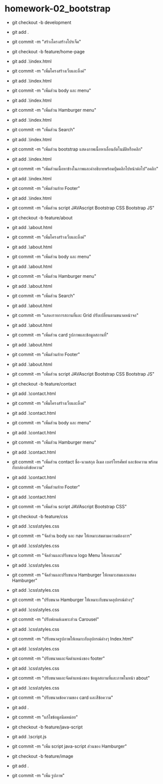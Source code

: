 # homework-02_bootstrap 
- git checkout -b development
- git add .
- git commit -m "สร้างโครงสร้างโปรเจ็ค"
- git checkout -b feature/home-page
- git add .\index.html
- git commit -m "เพิ่มโครงสร้างเว็บและลิ้งค์"
- git add .\index.html
- git commit -m "เพิ่มส่วน body และ menu" 
- git add .\index.html
- git commit -m "เพิ่มส่วน Hamburger menu"     
- git add .\index.html
- git commit -m "เพิ่มส่วน Search"        
- git add .\index.html
- git commit -m "เพิ่มส่วน bootstrap แสดงภาพเนื้อหาเลื่อนอัตโนมัติหรือคลิก"
- git add .\index.html                                   
- git commit -m "เพิ่มส่วนเนื้อหาข้างในภาพและคำอธิบายพร้อมปุ่มคลิกไปหน้าต่อไป"อคลิก"
- git add .\index.html                                   
- git commit -m "เพิ่มส่วนท้าย Footer"                    
- git add .\index.html
- git commit -m "เพิ่มส่วน script JAVAscript Bootstrap CSS Bootstrap JS"
 
- git checkout -b feature/about 
- git add .\about.html                                   
- git commit -m "เพิ่มโครงสร้างเว็บและลิ้งค์"                
- git add .\about.html
- git commit -m "เพิ่มส่วน body และ menu"                
- git add .\about.html
- git commit -m "เพิ่มส่วน Hamburger menu"               
- git add .\about.html
- git commit -m "เพิ่มส่วน Search"                       
- git add .\about.html                                 
- git commit -m "แสดงรายการสถานที่และ Grid ปรับเปลี่ยนตามขนาดหน้าจอ"
- git add .\about.html
- git commit -m "เพิ่มส่วน card รูปภาพและข้อมูลสถานที่"               
- git add .\about.html
- git commit -m "เพิ่มส่วนท้าย Footer"
- git add .\about.html
- git commit -m "เพิ่มส่วน script JAVAscript Bootstrap CSS Bootstrap JS"

- git checkout -b feature/contact
- git add .\contact.html
- git commit -m "เพิ่มโครงสร้างเว็บและลิ้งค์" 
- git add .\contact.html
- git commit -m "เพิ่มส่วน body และ menu"
- git add .\contact.html
- git commit -m "เพิ่มส่วน Hamburger menu"
- git add .\contact.html
- git commit -m "เพิ่มส่วน contact ชื่อ-นามสกุล อีเมล เบอร์โทรศัพท์ และข้อความ พร้อมกับกล่องส่งข้อความ"
- git add .\contact.html
- git commit -m "เพิ่มส่วนท้าย Footer"
- git add .\contact.html
- git commit -m "เพิ่มส่วน script JAVAscript Bootstrap CSS"
             
- git checkout -b feature/css     
- git add .\css\styles.css
- git commit -m "จัดส่วน body และ nav ให้เหมาะสมตามความต้องการ"
- git add .\css\styles.css
- git commit -m "จัดส่วนและปรับขนาด logo Menu ให้เหมาะสม"
- git add .\css\styles.css
- git commit -m "จัดส่วนและปรับขนาด Hamburger ให้เหมาะสมและแสดง Hamburger"
- git add .\css\styles.css
- git commit -m "ปรับขนาด Hamburger ให้เหมาะกับขนาดอุปกรณ์ต่างๆ"            
- git add .\css\styles.css
- git commit -m "ปรับฟอนต์เฉพาะส่วน Carousel"                
- git add .\css\styles.css
- git commit -m "ปรับขนาดรูปภาพให้เหมาะกับอุปกรณ์ต่างๆ Index.html"
- git add .\css\styles.css
- git commit -m "ปรับขนาดและจัดตำแหน่งของ footer"
- git add .\css\styles.css
- git commit -m "ปรับขนาดและจัดตำแหน่งของ ข้อมูลสถานที่และภาพในหน้า about"
- git add .\css\styles.css
- git commit -m "ปรับขนาดข้อความของ card และสีข้อความ"
- git add .               
- git commit -m "แก้ไขข้อมูลนิดหน่อย"

- git checkout -b feature/java-script
- git add .\script.js
- git commit -m "เพิ่ม script java-script ส่วนของ Hamburger"

- git checkout -b feature/image
- git add .       
- git commit -m "เพิ่ม รูปภาพ"